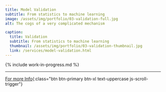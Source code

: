 ```yaml
---
title: Model Validation
subtitle: From statistics to machine learning
image: /assets/img/portfolio/03-validation-full.jpg
alt: The cogs of a very complicated mechanism

caption:
  title: Validation
  subtitle: From statistics to machine learning
  thumbnail: /assets/img/portfolio/03-validation-thumbnail.jpg
  link: /services/model-validation.html
---
```



{% include work-in-progress.md %}



--- 



[For more Info](/services/model-validation.html){:class="btn btn-primary btn-xl text-uppercase js-scroll-trigger"}
